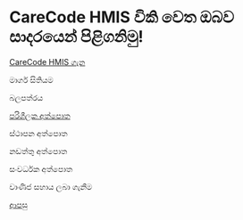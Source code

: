 # CareCode HMIS විකි වෙත ඔබව සාදරයෙන් පිළිගනිමු!

[CareCode HMIS ගැන](https://github.com/hmislk/hmis/wiki/CareCode-HIMS-%E0%B6%9C%E0%B7%90%E0%B6%B1)

මාර්ග සිතියම

බලපත්රය

[පරිශීලක අත්පොත](https://github.com/hmislk/hmis/wiki/%E0%B6%B4%E0%B6%BB%E0%B7%92%E0%B7%81%E0%B7%93%E0%B6%BD%E0%B6%9A-%E0%B6%85%E0%B6%AD%E0%B7%8A%E0%B6%B4%E0%B7%9C%E0%B6%AD)

ස්ථාපන අත්පොත

නඩත්තු අත්පොත

සංවර්ධක අත්පොත

වාණිජ සහාය ලබා ගැනීම




[ආපසු](https://github.com/hmislk/hmis/wiki)